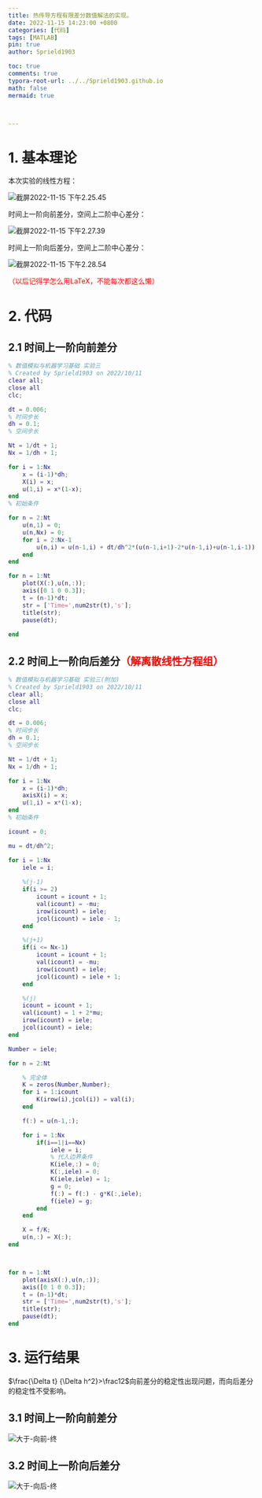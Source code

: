 ```yaml
---
title: 热传导方程有限差分数值解法的实现。
date: 2022-11-15 14:23:00 +0800
categories: [代码]
tags: [MATLAB]
pin: true
author: Sprield1903

toc: true
comments: true
typora-root-url: ../../Sprield1903.github.io
math: false
mermaid: true



---
```


# 1. 基本理论

本次实验的线性方程：

![截屏2022-11-15 下午2.25.45](/assets/blog_res/2022-11-15-finite-difference-method.assets/%E6%88%AA%E5%B1%8F2022-11-15%20%E4%B8%8B%E5%8D%882.25.45.png)

时间上一阶向前差分，空间上二阶中心差分：

![截屏2022-11-15 下午2.27.39](/assets/blog_res/2022-11-15-finite-difference-method.assets/%E6%88%AA%E5%B1%8F2022-11-15%20%E4%B8%8B%E5%8D%882.27.39.png)

时间上一阶向后差分，空间上二阶中心差分：

![截屏2022-11-15 下午2.28.54](/assets/blog_res/2022-11-15-finite-difference-method.assets/%E6%88%AA%E5%B1%8F2022-11-15%20%E4%B8%8B%E5%8D%882.28.54.png)

<font color=red>（以后记得学怎么用LaTeX，不能每次都这么懒）</font>

# 2. 代码

## 2.1 时间上一阶向前差分

```matlab
% 数值模拟与机器学习基础 实验三
% Created by Sprield1903 on 2022/10/11
clear all;
close all
clc;

dt = 0.006;
% 时间步长
dh = 0.1;
% 空间步长

Nt = 1/dt + 1;
Nx = 1/dh + 1;

for i = 1:Nx
    x = (i-1)*dh;
    X(i) = x;
    u(1,i) = x*(1-x);
end
% 初始条件

for n = 2:Nt
    u(n,1) = 0;
    u(n,Nx) = 0;
    for i = 2:Nx-1
        u(n,i) = u(n-1,i) + dt/dh^2*(u(n-1,i+1)-2*u(n-1,i)+u(n-1,i-1));
    end
end

for n = 1:Nt
    plot(X(:),u(n,:));
    axis([0 1 0 0.3]);
    t = (n-1)*dt;
    str = ['Time=',num2str(t),'s'];
    title(str);
    pause(dt);
    
end
```

## 2.2 时间上一阶向后差分<font color = red>（解离散线性方程组）</font>

```matlab
% 数值模拟与机器学习基础 实验三(附加)
% Created by Sprield1903 on 2022/10/11
clear all;
close all
clc;

dt = 0.006;
% 时间步长
dh = 0.1;
% 空间步长

Nt = 1/dt + 1;
Nx = 1/dh + 1;

for i = 1:Nx
    x = (i-1)*dh;
    axisX(i) = x;
    u(1,i) = x*(1-x);
end
% 初始条件

icount = 0;

mu = dt/dh^2;

for i = 1:Nx
    iele = i;
    
    %(j-1)
    if(i >= 2)
        icount = icount + 1;
        val(icount) = -mu;
        irow(icount) = iele;
        jcol(icount) = iele - 1;
    end

    %(j+1)
    if(i <= Nx-1)
        icount = icount + 1;
        val(icount) = -mu;
        irow(icount) = iele;
        jcol(icount) = iele + 1;
    end

    %(j)
    icount = icount + 1;
    val(icount) = 1 + 2*mu;
    irow(icount) = iele;
    jcol(icount) = iele;
end

Number = iele;

for n = 2:Nt

    % 完全体
    K = zeros(Number,Number);
    for i = 1:icount
        K(irow(i),jcol(i)) = val(i);
    end

    f(:) = u(n-1,:);

    for i = 1:Nx
        if(i==1|i==Nx)
            iele = i;
            % 代入边界条件
            K(iele,:) = 0;
            K(:,iele) = 0;
            K(iele,iele) = 1;
            g = 0;
            f(:) = f(:) - g*K(:,iele);
            f(iele) = g;
        end
    end

    X = f/K;
    u(n,:) = X(:);
end



for n = 1:Nt
    plot(axisX(:),u(n,:));
    axis([0 1 0 0.3]);
    t = (n-1)*dt;
    str = ['Time=',num2str(t),'s'];
    title(str);
    pause(dt);    
end
```

# 3. 运行结果

$\frac{\Delta t}  {\Delta h^2}>\frac12$向前差分的稳定性出现问题，而向后差分的稳定性不受影响。

## 3.1 时间上一阶向前差分

![大于-向前-终](/assets/blog_res/2022-11-15-finite-difference-method.assets/%E5%A4%A7%E4%BA%8E-%E5%90%91%E5%89%8D-%E7%BB%88.jpg)

## 3.2 时间上一阶向后差分

![大于-向后-终](/assets/blog_res/2022-11-15-finite-difference-method.assets/%E5%A4%A7%E4%BA%8E-%E5%90%91%E5%90%8E-%E7%BB%88.jpg)
